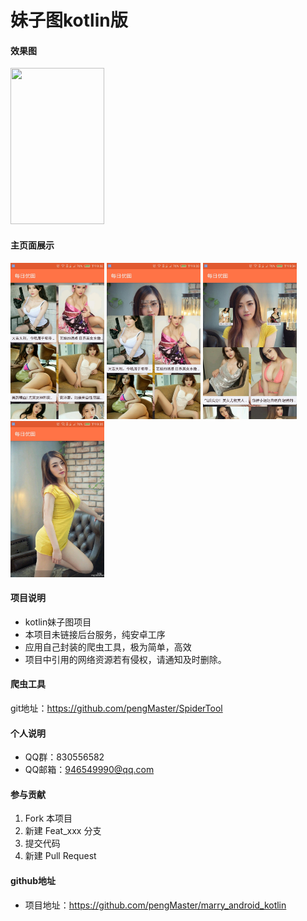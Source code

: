 # 妹子图kotlin版

#### 效果图
<div>
    <img src="https://github.com/pengMaster/picApplyGit/blob/master/mryt/ezgif.com-video-to-gif.gif" width="150" height="250"  alt=""/>
</div>

#### 主页面展示
<div >
    <img src="https://github.com/pengMaster/picApplyGit/blob/master/mryt/device-2018-09-20-205938.png" width="150" height="250"  alt=""/>
    <img src="https://github.com/pengMaster/picApplyGit/blob/master/mryt/device-2018-09-20-210037.png" width="150" height="250"  alt=""/>
    <img src="https://github.com/pengMaster/picApplyGit/blob/master/mryt/device-2018-09-20-210137.png" width="150" height="250"  alt=""/>
    <img src="https://github.com/pengMaster/picApplyGit/blob/master/mryt/device-2018-09-20-210150.png" width="150" height="250" alt=""/>
</div>


#### 项目说明
 - kotlin妹子图项目
 - 本项目未链接后台服务，纯安卓工序
 - 应用自己封装的爬虫工具，极为简单，高效
 - 项目中引用的网络资源若有侵权，请通知及时删除。

 #### 爬虫工具
 git地址：https://github.com/pengMaster/SpiderTool


#### 个人说明
 - QQ群：830556582
 - QQ邮箱：946549990@qq.com


#### 参与贡献

1. Fork 本项目
2. 新建 Feat_xxx 分支
3. 提交代码
4. 新建 Pull Request


#### github地址

 - 项目地址：https://github.com/pengMaster/marry_android_kotlin

